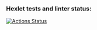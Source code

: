### Hexlet tests and linter status:
[![Actions Status](https://github.com/RomaSub/frontend-project-12/actions/workflows/hexlet-check.yml/badge.svg)](https://github.com/RomaSub/frontend-project-12/actions)
